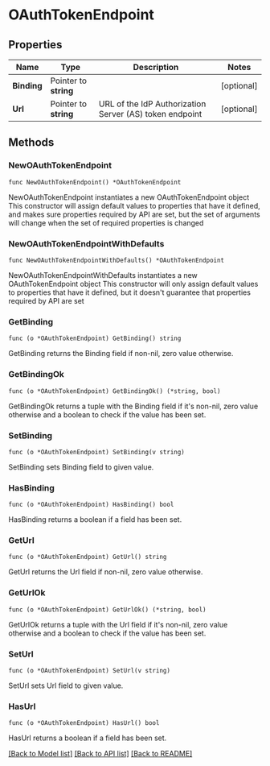 # OAuthTokenEndpoint

## Properties

Name | Type | Description | Notes
------------ | ------------- | ------------- | -------------
**Binding** | Pointer to **string** |  | [optional] 
**Url** | Pointer to **string** | URL of the IdP Authorization Server (AS) token endpoint | [optional] 

## Methods

### NewOAuthTokenEndpoint

`func NewOAuthTokenEndpoint() *OAuthTokenEndpoint`

NewOAuthTokenEndpoint instantiates a new OAuthTokenEndpoint object
This constructor will assign default values to properties that have it defined,
and makes sure properties required by API are set, but the set of arguments
will change when the set of required properties is changed

### NewOAuthTokenEndpointWithDefaults

`func NewOAuthTokenEndpointWithDefaults() *OAuthTokenEndpoint`

NewOAuthTokenEndpointWithDefaults instantiates a new OAuthTokenEndpoint object
This constructor will only assign default values to properties that have it defined,
but it doesn't guarantee that properties required by API are set

### GetBinding

`func (o *OAuthTokenEndpoint) GetBinding() string`

GetBinding returns the Binding field if non-nil, zero value otherwise.

### GetBindingOk

`func (o *OAuthTokenEndpoint) GetBindingOk() (*string, bool)`

GetBindingOk returns a tuple with the Binding field if it's non-nil, zero value otherwise
and a boolean to check if the value has been set.

### SetBinding

`func (o *OAuthTokenEndpoint) SetBinding(v string)`

SetBinding sets Binding field to given value.

### HasBinding

`func (o *OAuthTokenEndpoint) HasBinding() bool`

HasBinding returns a boolean if a field has been set.

### GetUrl

`func (o *OAuthTokenEndpoint) GetUrl() string`

GetUrl returns the Url field if non-nil, zero value otherwise.

### GetUrlOk

`func (o *OAuthTokenEndpoint) GetUrlOk() (*string, bool)`

GetUrlOk returns a tuple with the Url field if it's non-nil, zero value otherwise
and a boolean to check if the value has been set.

### SetUrl

`func (o *OAuthTokenEndpoint) SetUrl(v string)`

SetUrl sets Url field to given value.

### HasUrl

`func (o *OAuthTokenEndpoint) HasUrl() bool`

HasUrl returns a boolean if a field has been set.


[[Back to Model list]](../README.md#documentation-for-models) [[Back to API list]](../README.md#documentation-for-api-endpoints) [[Back to README]](../README.md)


